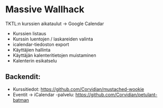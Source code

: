 Massive Wallhack
================
TKTL:n kurssien aikataulut -> Google Calendar

* Kurssien listaus
* Kurssin luentojen / laskareiden valinta
* icalendar-tiedoston export
* Käyttäjien hallinta
* Käyttäjän kalenteritietojen muistaminen
* Kalenterin esikatselu

Backendit:
---------
* Kurssitiedot: https://github.com/Corvidian/mustached-wookie
* Eventit -> iCalendar -palvelu: https://github.com/Corvidian/petulant-batman